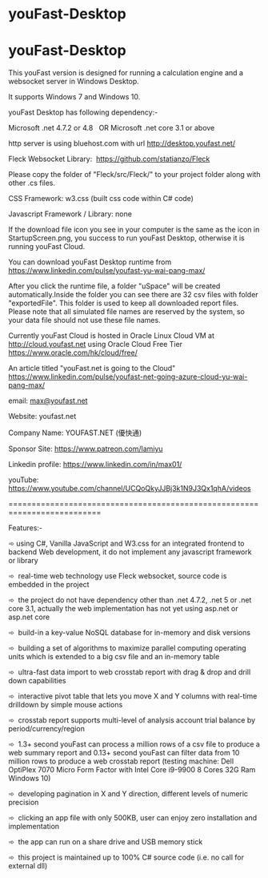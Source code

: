 # youFast-Desktop
# youFast-Desktop
This youFast version is designed for running a calculation engine and a websocket server in Windows Desktop. 

It supports Windows 7 and Windows 10.

youFast Desktop has following dependency:-

Microsoft .net 4.7.2 or 4.8  
OR Microsoft .net core 3.1 or above

http server is using bluehost.com with url http://desktop.youfast.net/

Fleck Websocket Library:  https://github.com/statianzo/Fleck

Please copy the folder of "Fleck/src/Fleck/" to your project folder along with other .cs files.

CSS Framework: w3.css (built css code within C# code)

Javascript Framework / Library: none

If the download file icon you see in your computer is the same as the icon in StartupScreen.png, you success to run youFast Desktop, otherwise it is running youFast Cloud.

You can download youFast Desktop runtime from https://www.linkedin.com/pulse/youfast-yu-wai-pang-max/

After you click the runtime file, a folder "uSpace" will be created automatically.Inside the folder you can see there are 32 csv files with folder "exportedFile". This folder is used to keep all downloaded report files. Please note that all simulated file names are reserved by the system, so your data file should not use these file names.

Currently youFast Cloud is hosted in Oracle Linux Cloud VM at http://cloud.youfast.net using Oracle Cloud Free Tier https://www.oracle.com/hk/cloud/free/

An article titled "youFast.net is going to the Cloud" https://www.linkedin.com/pulse/youfast-net-going-azure-cloud-yu-wai-pang-max/

email: max@youfast.net

Website: youfast.net

Company Name: YOUFAST.NET (優快通)

Sponsor Site: https://www.patreon.com/lamiyu

Linkedin profile: https://www.linkedin.com/in/max01/

youTube: https://www.youtube.com/channel/UCQoQkyJJBj3k1N9J3Qx1qhA/videos


==========================================================================

Features:- 

➾ using C#, Vanilla JavaScript and W3.css for an integrated frontend to backend Web development, it do not implement any javascript framework or library

➾  real-time web technology use Fleck websocket, source code is embedded in the project

➾  the project do not have dependency other than .net 4.7.2, .net 5 or .net core 3.1, actually the web implementation has not yet using asp.net or asp.net core

➾  build-in a key-value NoSQL database for in-memory and disk versions

➾  building a set of algorithms to maximize parallel computing operating units which is extended to a big csv file and an in-memory table

➾  ultra-fast data import to web crosstab report with drag & drop and drill down capabilities
 
➾  interactive pivot table that lets you move X and Y columns with real-time drilldown by simple mouse actions

➾  crosstab report supports multi-level of analysis account trial balance by period/currency/region

➾  1.3+ second youFast can process a million rows of a csv file to produce a web summary report and 0.13+ second youFast can filter data from 10 million rows to produce a web crosstab report (testing machine: Dell OptiPlex 7070 Micro Form Factor with Intel Core i9-9900 8 Cores 32G Ram Windows 10)

➾  developing pagination in X and Y direction, different levels of numeric precision

➾  clicking an app file with only 500KB, user can enjoy zero installation and implementation

➾  the app can run on a share drive and USB memory stick

➾  this project is maintained up to 100% C# source code (i.e. no call for external dll)




